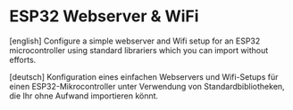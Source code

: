 # ESP32 Webserver & WiFi

[english]
Configure a simple webserver and Wifi setup for an ESP32 microcontroller using standard librariers which you can import without efforts.

[deutsch]
Konfiguration eines einfachen Webservers und Wifi-Setups für einen ESP32-Mikrocontroller unter Verwendung von Standardbibliotheken, die Ihr ohne Aufwand importieren könnt.
